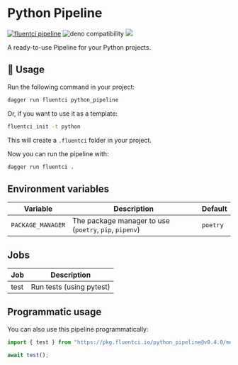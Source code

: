 # Python Pipeline

[![fluentci pipeline](https://img.shields.io/badge/dynamic/json?label=pkg.fluentci.io&labelColor=%23000&color=%23460cf1&url=https%3A%2F%2Fapi.fluentci.io%2Fv1%2Fpipeline%2Fpython_pipeline&query=%24.version)](https://pkg.fluentci.io/python_pipeline)
![deno compatibility](https://shield.deno.dev/deno/^1.34)
[![](https://img.shields.io/codecov/c/gh/fluent-ci-templates/python-pipeline)](https://codecov.io/gh/fluent-ci-templates/python-pipeline)

A ready-to-use Pipeline for your Python projects.

## 🚀 Usage

Run the following command in your project:

```bash
dagger run fluentci python_pipeline
```

Or, if you want to use it as a template:

```bash
fluentci init -t python
```

This will create a `.fluentci` folder in your project.

Now you can run the pipeline with:

```bash
dagger run fluentci .
```

## Environment variables

| Variable         | Description                                          | Default       |
| ---------------- | ------------------------------------------------------| ------------- |
|`PACKAGE_MANAGER` | The package manager to use (`poetry`, `pip`, `pipenv`) | `poetry`      |


## Jobs

| Job       | Description              |
| --------- | ------------------------ |
| test      | Run tests (using pytest) |

## Programmatic usage

You can also use this pipeline programmatically:

```ts
import { test } from "https://pkg.fluentci.io/python_pipeline@v0.4.0/mod.ts";

await test();
```
